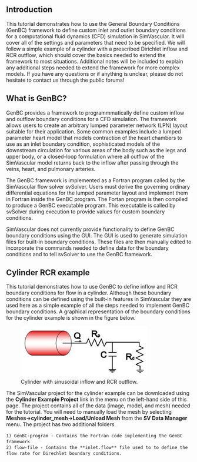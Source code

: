 ## Introduction

This tutorial demonstrates how to use the General Boundary Conditions (GenBC) framework to define custom inlet and outlet boundary conditions for a computational fluid dynamics (CFD) simulation in SimVascular. It will cover all of the settings and parameters that need to be specified. We will follow a simple example of a cylinder with a prescribed Dirichlet inflow and RCR outflow, which should cover the basics needed to extend the framework to most situations. Additional notes will be included to explain any additional steps needed to extend the framework for more complex models. If you have any questions or if anything is unclear, please do not hesitate to contact us through the public forums!

## What is GenBC?

GenBC provides a framework to programmmatically define custom inflow and outflow boundary conditions for a CFD simulation. The framework 
allows users to create an arbitrary lumped parameter network (LPN) layout suitable for their application. Some common examples include a 
lumped parameter heart model that models contraction of the heart chambers to use as an inlet boundary condition, sophisticated models of 
the downstream circulation for various areas of the body such as the legs and upper body, or a closed-loop formulation where all outflow 
of the SimVascular model returns back to the inflow after passing through the veins, heart, and pulmonary arteries.

The GenBC framework is implemented as a Fortran program called by the SimVascular flow solver svSolver. Users must derive the governing 
ordinary differential equations for the lumped parameter layout and implement them in Fortran inside the GenBC program. The Fortan program 
is then compiled to produce a GenBC executable program. This executable is called by svSolver during execution to provide values for 
custom boundary conditions.

SimVascular does not currently provide functionality to define GenBC boundary conditions using the GUI. The GUI is used
to generate simulation files for built-in boundary conditions. These files are then manually edited to incorporate the commands
needed to define data for the boundary conditions and to tell svSolver to use the GenBC framework. 


## Cylinder RCR example

This tutorial demonstrates how to use GenBC to define inflow and RCR boundary conditions for flow in a cylinder. Although these 
boundary conditions can be defined using the built-in features in SimVascular they are used here as a simple example of all the 
steps needed to implement GenBC boundary conditions. A graphical representation of the boundary conditions for the cylinder example 
is shown in the figure below. 

<figure>
  <img class="svImg svImgMd" src="documentation/genbc/imgs/rcr_cylinder.jpeg">
  <figcaption class="svCaption" >Cylinder with sinusoidal inflow and RCR outflow.</figcaption>
</figure>

The SimVascular project for the cylinder example can be downloaded using the **Cylinder Example Project** link in the menu on the 
left-hand side of this page. The project contains all of the data (image, model, and mesh) needed for the tutorial. You will need 
to manually load the mesh by selecting **Meshes->cylinder_mesh->Load/Unload Mesh** from the **SV Data Manager** menu. The project
has two additional folders

    1) GenBC-program - Contains the Fortran code implementing the GenBC framework 
    2) flow-file - Contains the **inlet.flow** file used to to define the flow rate for Direchlet boundary conditions.


